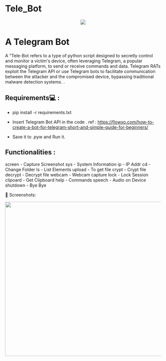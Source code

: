 # Tele_Bot
<p align="center">
  <img  src= https://github.com/user-attachments/assets/f90256dd-7340-428d-941a-11d4c259bd3a





>
</p>



# A Telegram Bot
A "Tele-Bot refers to a type of python script designed to secretly control and monitor a victim's device, often leveraging Telegram, a popular messaging platform, to send or receive commands and data. Telegram RATs exploit the Telegram API or use Telegram bots to facilitate communication between the attacker and the compromised device, bypassing traditional malware detection systems. .

## Requirements💻 :

- pip install -r requirements.txt 

- Insert Telegram Bot API in the code . ref : https://flowxo.com/how-to-create-a-bot-for-telegram-short-and-simple-guide-for-beginners/

- Save it to .pyw and Run it.


## Functionalities :
screen - Capture Screenshot
sys - System Information
ip - IP Addr
cd - Change Folder
ls - List Elements
upload - To get file
crypt - Crypt file
decrypt - Decrypt file
webcam - Webcam capture
lock - Lock Session
clipoard - Get Clipboard
help - Commands
speech - Audio on Device
shutdown - Bye Bye


🌌 Screenshots:

<p align="center">
  <img width="800" height="500" src=

</p>
